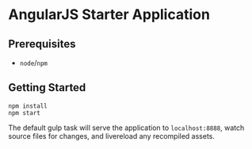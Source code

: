 # AngularJS Starter Application

## Prerequisites

- `node`/`npm`

## Getting Started

    npm install
    npm start

The default gulp task will serve the application to `localhost:8888`, watch source files for changes, and livereload any recompiled assets.